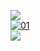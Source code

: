 <a><img src='https://i.imgur.com/LyHic3i.gif'/></a>                       
  <a href="https://ibb.co/N6NMDtn"><img src="https://telegra.ph/file/a359214b06daadcd39a87.jpg" alt="01" border="0" /></a>     
<a><img src='https://i.imgur.com/LyHic3i.gif'/></a>
